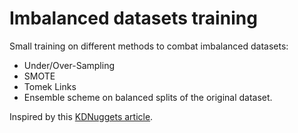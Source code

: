 # Imbalanced datasets training

Small training on different methods to combat imbalanced datasets:

- Under/Over-Sampling
- SMOTE
- Tomek Links
- Ensemble scheme on balanced splits of the original dataset.

Inspired by this [KDNuggets article](https://www.kdnuggets.com/2017/06/7-techniques-handle-imbalanced-data.html).
